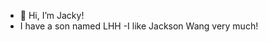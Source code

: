 - 👋 Hi, I’m Jacky!
- I have a son named LHH
-I like Jackson Wang very much!

<!---
Jacky-1203/Jacky-1203 is a ✨ special ✨ repository because its `README.md` (this file) appears on your GitHub profile.
You can click the Preview link to take a look at your changes.
--->
